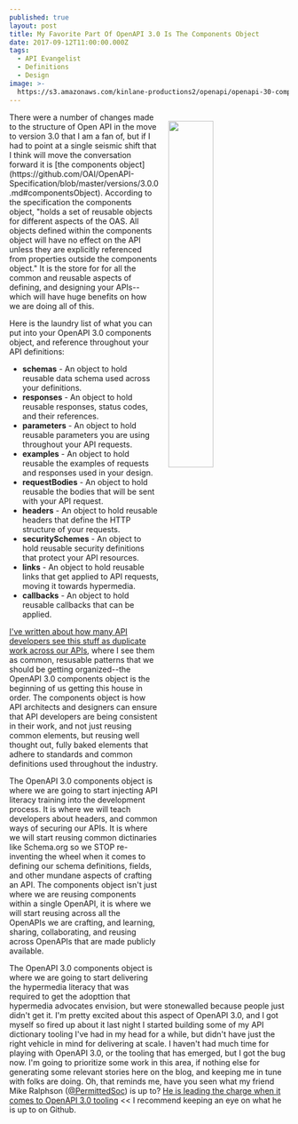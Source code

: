 ```yaml
---
published: true
layout: post
title: My Favorite Part Of OpenAPI 3.0 Is The Components Object
date: 2017-09-12T11:00:00.000Z
tags:
  - API Evangelist
  - Definitions
  - Design
image: >-
  https://s3.amazonaws.com/kinlane-productions2/openapi/openapi-30-components-object.png
---
```

<p><a href="https://github.com/OAI/OpenAPI-Specification/blob/master/versions/3.0.0.md#componentsObject"><img src="https://s3.amazonaws.com/kinlane-productions2/openapi/openapi-30-components-object.png" align="right" width="40%" style="padding: 15px;" /></a></p>There were a number of changes made to the structure of Open API in the move to version 3.0 that I am a fan of, but if I had to point at a single seismic shift that I think will move the conversation forward it is [the components object](https://github.com/OAI/OpenAPI-Specification/blob/master/versions/3.0.0.md#componentsObject). According to the specification the components object, "holds a set of reusable objects for different aspects of the OAS. All objects defined within the components object will have no effect on the API unless they are explicitly referenced from properties outside the components object." It is the store for for all the common and reusable aspects of defining, and designing your APIs--which will have huge benefits on how we are doing all of this.

Here is the laundry list of what you can put into your OpenAPI 3.0 components object, and reference throughout your API definitions:

- **schemas** - An object to hold reusable data schema used across your definitions.
- **responses** - An object to hold reusable responses, status codes, and their references.
- **parameters** - An object to hold reusable parameters you are using throughout your API requests.
- **examples** - An object to hold reusable the examples of requests and responses used in your design.
- **requestBodies** - An object to hold reusable the bodies that will be sent with your API request.
- **headers** - An object to hold reusable headers that define the HTTP structure of your requests.
- **securitySchemes** - An object to hold reusable security definitions that protect your API resources.
- **links** - An object to hold reusable links that get applied to API requests, moving it towards hypermedia.
- **callbacks** - An object to hold reusable callbacks that can be applied.

[I've written about how many API developers see this stuff as duplicate work across our APIs](http://apievangelist.com/2017/07/31/you-see-duplicate-work-while-i-see-common-patterns/), where I see them as common, resusable patterns that we should be getting organized--the OpenAPI 3.0 components object is the beginning of us getting this house in order. The components object is how API architects and designers can ensure that API developers are being consistent in their work, and not just reusing common elements, but reusing well thought out, fully baked elements that adhere to standards and common definitions used throughout the industry.

The OpenAPI 3.0 components object is where we are going to start injecting API literacy training into the development process. It is where we will teach developers about headers, and common ways of securing our APIs. It is where we will start reusing common dictinaries like Schema.org so we STOP re-inventing the wheel when it comes to defining our schema definitions, fields, and other mundane aspects of crafting an API. The components object isn't just where we are reusing components within a single OpenAPI, it is where we will start reusing across all the OpenAPIs we are crafting, and learning, sharing, collaborating, and reusing across OpenAPIs that are made publicly available.

The OpenAPI 3.0 components object is where we are going to start delivering the hypermedia literacy that was required to get the adopttion that hypermedia advocates envision, but were stonewalled because people just didn't get it. I'm pretty excited about this aspect of OpenAPI 3.0, and I got myself so fired up about it last night I started building some of my API dictionary tooling I've had in my head for a while, but didn't have just the right vehicle in mind for delivering at scale. I haven't had much time for playing with OpenAPI 3.0, or the tooling that has emerged, but I got the bug now. I'm going to prioritize some work in this area, if nothing else for generating some relevant stories here on the blog, and keeping me in tune with folks are doing. Oh, that reminds me, have you seen what my friend Mike Ralphson ([@PermittedSoc](https://twitter.com/PermittedSoc)) is up to? [He is leading the charge when it comes to OpenAPI 3.0 tooling](https://github.com/Mermade/) << I recommend keeping an eye on what he is up to on Github.